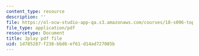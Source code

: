 ```yaml
---
content_type: resource
description: ''
file: https://ol-ocw-studio-app-qa.s3.amazonaws.com/courses/18-s096-topics-in-mathematics-with-applications-in-finance-fall-2013/1d785287f238bbd6ef61d14ad727085b_ywl3pq6yc54.pdf
file_type: application/pdf
resourcetype: Document
title: 3play pdf file
uid: 1d785287-f238-bbd6-ef61-d14ad727085b
---
```

